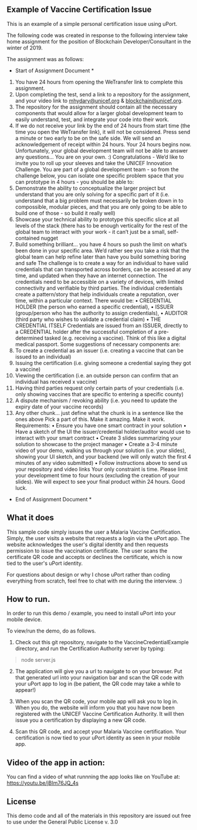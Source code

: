 ## Example of Vaccine Certification Issue

This is an example of a simple personal certification issue using uPort. 

The following code was created in response to the following interview take home assignment for the position of Blockchain Developer/Consultant in the winter of 2019.

The assignment was as follows:

* Start of Assignment Document *
1. You have 24 hours from opening the WeTransfer link to
complete this assignment.
2. Upon completing the test, send a link to a repository for the
assignment, and your video link to mhydary@unicef.org &
blockchain@unicef.org.
3. The repository for the assignment should contain all the necessary
components that would allow for a larger global development team to
easily understand, test, and integrate your code into their work.
4. If we do not receive your link by the end of 24 hours from start time
(the time you open the WeTransfer link), it will not be considered.
Press send a minute or two early to be on the safe side. We will send
an acknowledgement of receipt within 24 hours.
Your 24 hours begins now.
Unfortunately, your global development team will not be able to answer any
questions…
You are on your own. :)
Congratulations - We’d like to invite you to roll up your sleeves and take the UNICEF
Innovation Challenge.
You are part of a global development team - so from the challenge below, you can
isolate one specific problem space that you can prototype in 4 hours - you should be
able to:
1. Demonstrate the ability to conceptualize the larger project but understand that
you are only solving for a specific part of it (i.e. understand that a big problem
must necessarily be broken down in to compossible, modular pieces, and that
you are only going to be able to build one of those - so build it really well)
2. Showcase your technical ability to prototype this specific slice at all levels of the
stack (there has to be enough verticality for the rest of the global team to interact
with your work - it can’t just be a small, self-contained nugget
3. Build something brilliant… you have 4 hours so push the limit on what’s been
done in your specific area. We’d rather see you take a risk that the global team
can help refine later than have you build something boring and safe
The challenge is to create a way for an individual to have valid credentials that can
transported across borders, can be accessed at any time, and updated when they have
an internet connection.
The credentials need to be accessible on a variety of devices, with limited connectivity
and verifiable by third parties. The individual credentials create a pattern/story that help
individuals create a reputation, over time, within a particular context.
There would be:
• CREDENTIAL HOLDER (the person who earned a specific credential),
• ISSUER (group/person who has the authority to assign credentials),
• AUDITOR (third party who wishes to validate a credential claim)
• THE CREDENTIAL ITSELF
Credentials are issued from an ISSUER, directly to a CREDENTIAL holder after the
successful completion of a pre-determined tasked (e.g. receiving a vaccine). Think of
this like a digital medical passport.
Some suggestions of necessary components are:
1. To create a credential as an issuer (i.e. creating a vaccine that can be issued to
an individual)
2. Issuing the certification (i.e. giving someone a credential saying they got a
vaccine)
3. Viewing the certification (i.e. an outside person can confirm that an individual has
received x vaccine)
4. Having third parties request only certain parts of your credentials (i.e. only
showing vaccines that are specific to entering a specific county)
5. A dispute mechanism / revoking ability (i.e. you need to update the expiry date of
your vaccine records)
6. Any other chunk… just define what the chunk is in a sentence like the ones
above
Pick a part of this. Make it amazing. Make it work.
Requirements:
• Ensure you have one smart contract in your solution
• Have a sketch of the UI the issuer/credential holder/auditor would use to interact
with your smart contract
• Create 3 slides summarizing your solution to showcase to the project manager
• Create a 3-4 minute video of your demo, walking us through your solution (i.e.
your slides), showing your UI sketch, and your backend (we will only watch the
first 4 minutes of any video submitted)
• Follow instructions above to send us your repository and video links
Your only constraint is time. Please limit your development time to four hours (excluding
the creation of your slides). We will expect to see your final product within 24 hours.
Good luck.
* End of Assignment Document *


## What it does
This sample code simply issues the user a Malaria Vaccine Certification. Simply, the user visits a website that requests a login via the uPort app. The website acknowledges the user's digital identity and then requests permission to issue the vaccination certificate. The user scans the certificate QR code and accepts or declines the certificate, which is now tied to the user's uPort identity.

For questions about design or why I chose uPort rather than coding everything from scratch, feel free to chat with me during the interview. :)


## How to run.
In order to run this demo / example, you need to install uPort into your mobile device.

To view/run the demo, do as follows.

1. Check out this git repository, navigate to the VaccineCredentialExample directory, and run the Certification Authority server by typing:

>node server.js

2. The application will give you a url to navigate to on your browser. Put that generated url into your navigation bar and scan the QR code with your uPort app to log in (be patient, the QR code may take a while to appear!)

3. When you scan the QR code, your mobile app will ask you to log in. When you do, the website will inform you that you have now been registered with the UNICEF Vaccine Certification Authority. It will then issue you a certification by displaying a new QR code.

4. Scan this QR code, and accept your Malaria Vaccine certification. Your certification is now tied to your uPort identity as seen in your mobile app.


## Video of the app in action:

You can find a video of what runnning the app looks like on YouTube at:
https://youtu.be/jBIm76JQ_4s


## License
This demo code and all of the materials in this repository are issued out free to use under the General Public License v. 3.0
